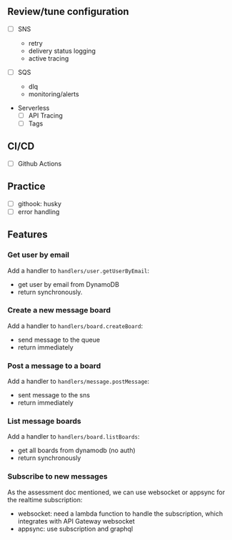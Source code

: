 ## Review/tune configuration

- [ ] SNS
  - retry
  - delivery status logging
  - active tracing

- [ ] SQS
  - dlq
  - monitoring/alerts

- Serverless
  - [ ] API Tracing
  - [ ] Tags

## CI/CD

- [ ] Github Actions

## Practice

- [ ] githook: husky
- [ ] error handling

## Features

### Get user by email

Add a handler to `handlers/user.getUserByEmail`:
- get user by email from DynamoDB
- return synchronously.

### Create a new message board

Add a handler to `handlers/board.createBoard`:
- send message to the queue
- return immediately

### Post a message to a board

Add a handler to `handlers/message.postMessage`:
- sent message to the sns
- return immediately

### List message boards

Add a handler to `handlers/board.listBoards`:
- get all boards from dynamodb (no auth)
- return synchronously

### Subscribe to new messages

As the assessment doc mentioned, we can use websocket or appsync for the realtime subscription:
- websocket: need a lambda function to handle the subscription, which integrates with API Gateway websocket
- appsync: use subscription and graphql
